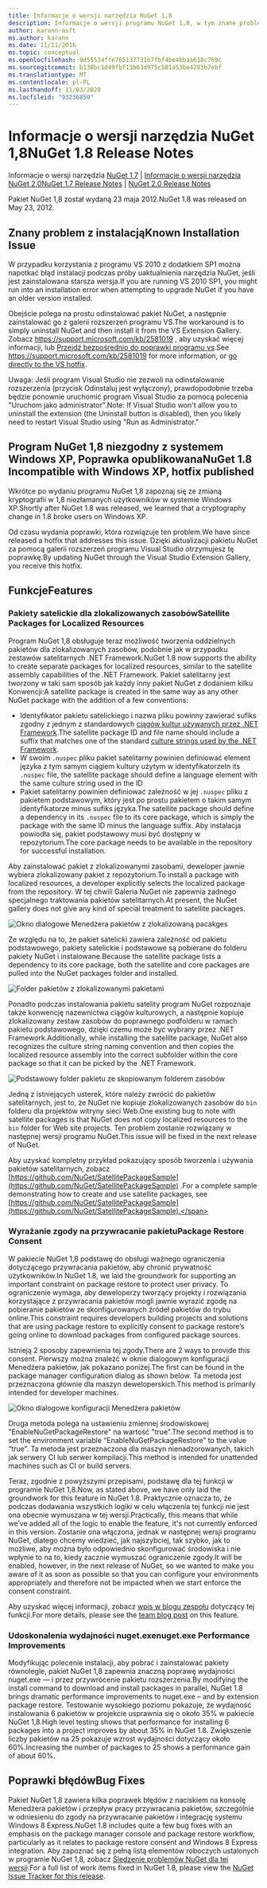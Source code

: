 ```yaml
---
title: Informacje o wersji narzędzia NuGet 1,8
description: Informacje o wersji programu NuGet 1,8, w tym znane problemy, poprawki błędów, dodane funkcje i DCR.
author: karann-msft
ms.author: karann
ms.date: 11/11/2016
ms.topic: conceptual
ms.openlocfilehash: 9d55534ffe765137731b7fbf4be4bbaa618c769c
ms.sourcegitcommit: b138bc1d49fbf13b63d975c581a53be4283b7ebf
ms.translationtype: MT
ms.contentlocale: pl-PL
ms.lasthandoff: 11/03/2020
ms.locfileid: "93236850"
---
```

# <a name="nuget-18-release-notes"></a><span data-ttu-id="13dc9-103">Informacje o wersji narzędzia NuGet 1,8</span><span class="sxs-lookup"><span data-stu-id="13dc9-103">NuGet 1.8 Release Notes</span></span>

<span data-ttu-id="13dc9-104">Informacje o wersji narzędzia [NuGet 1,7](../release-notes/nuget-1.7.md)  |  [Informacje o wersji narzędzia NuGet 2,0](../release-notes/nuget-2.0.md)</span><span class="sxs-lookup"><span data-stu-id="13dc9-104">[NuGet 1.7 Release Notes](../release-notes/nuget-1.7.md) | [NuGet 2.0 Release Notes](../release-notes/nuget-2.0.md)</span></span>

<span data-ttu-id="13dc9-105">Pakiet NuGet 1,8 został wydaną 23 maja 2012.</span><span class="sxs-lookup"><span data-stu-id="13dc9-105">NuGet 1.8 was released on May 23, 2012.</span></span>

## <a name="known-installation-issue"></a><span data-ttu-id="13dc9-106">Znany problem z instalacją</span><span class="sxs-lookup"><span data-stu-id="13dc9-106">Known Installation Issue</span></span>
<span data-ttu-id="13dc9-107">W przypadku korzystania z programu VS 2010 z dodatkiem SP1 można napotkać błąd instalacji podczas próby uaktualnienia narzędzia NuGet, jeśli jest zainstalowana starsza wersja.</span><span class="sxs-lookup"><span data-stu-id="13dc9-107">If you are running VS 2010 SP1, you might run into an installation error when attempting to upgrade NuGet if you have an older version installed.</span></span>

<span data-ttu-id="13dc9-108">Obejście polega na prostu odinstalować pakiet NuGet, a następnie zainstalować go z galerii rozszerzeń programu VS.</span><span class="sxs-lookup"><span data-stu-id="13dc9-108">The workaround is to simply uninstall NuGet and then install it from the VS Extension Gallery.</span></span>  <span data-ttu-id="13dc9-109">Zobacz <https://support.microsoft.com/kb/2581019> , aby uzyskać więcej informacji, lub [Przejdź bezpośrednio do poprawki programu vs](http://bit.ly/vsixcertfix).</span><span class="sxs-lookup"><span data-stu-id="13dc9-109">See <https://support.microsoft.com/kb/2581019> for more information, or [go directly to the VS hotfix](http://bit.ly/vsixcertfix).</span></span>

<span data-ttu-id="13dc9-110">Uwaga: Jeśli program Visual Studio nie zezwoli na odinstalowanie rozszerzenia (przycisk Odinstaluj jest wyłączony), prawdopodobnie trzeba będzie ponownie uruchomić program Visual Studio za pomocą polecenia "Uruchom jako administrator".</span><span class="sxs-lookup"><span data-stu-id="13dc9-110">Note: If Visual Studio won't allow you to uninstall the extension (the Uninstall button is disabled), then you likely need to restart Visual Studio using "Run as Administrator."</span></span>

## <a name="nuget-18-incompatible-with-windows-xp-hotfix-published"></a><span data-ttu-id="13dc9-111">Program NuGet 1,8 niezgodny z systemem Windows XP, Poprawka opublikowana</span><span class="sxs-lookup"><span data-stu-id="13dc9-111">NuGet 1.8 Incompatible with Windows XP, hotfix published</span></span>

<span data-ttu-id="13dc9-112">Wkrótce po wydaniu programu NuGet 1,8 zapoznaj się ze zmianą kryptografii w 1,8 niezłamanych użytkowników w systemie Windows XP.</span><span class="sxs-lookup"><span data-stu-id="13dc9-112">Shortly after NuGet 1.8 was released, we learned that a cryptography change in 1.8 broke users on Windows XP.</span></span>

<span data-ttu-id="13dc9-113">Od czasu wydania poprawki, która rozwiązuje ten problem.</span><span class="sxs-lookup"><span data-stu-id="13dc9-113">We have since released a hotfix that addresses this issue.</span></span>  <span data-ttu-id="13dc9-114">Dzięki aktualizacji pakietu NuGet za pomocą galerii rozszerzeń programu Visual Studio otrzymujesz tę poprawkę.</span><span class="sxs-lookup"><span data-stu-id="13dc9-114">By updating NuGet through the Visual Studio Extension Gallery, you receive this hotfix.</span></span>

## <a name="features"></a><span data-ttu-id="13dc9-115">Funkcje</span><span class="sxs-lookup"><span data-stu-id="13dc9-115">Features</span></span>

### <a name="satellite-packages-for-localized-resources"></a><span data-ttu-id="13dc9-116">Pakiety satelickie dla zlokalizowanych zasobów</span><span class="sxs-lookup"><span data-stu-id="13dc9-116">Satellite Packages for Localized Resources</span></span>
<span data-ttu-id="13dc9-117">Program NuGet 1,8 obsługuje teraz możliwość tworzenia oddzielnych pakietów dla zlokalizowanych zasobów, podobnie jak w przypadku zestawów satelitarnych .NET Framework.</span><span class="sxs-lookup"><span data-stu-id="13dc9-117">NuGet 1.8 now supports the ability to create separate packages for localized resources, similar to the satellite assembly capabilities of the .NET Framework.</span></span>  <span data-ttu-id="13dc9-118">Pakiet satelitarny jest tworzony w taki sam sposób jak każdy inny pakiet NuGet z dodaniem kilku Konwencji:</span><span class="sxs-lookup"><span data-stu-id="13dc9-118">A satellite package is created in the same way as any other NuGet package with the addition of a few conventions:</span></span>

* <span data-ttu-id="13dc9-119">Identyfikator pakietu satelickiego i nazwa pliku powinny zawierać sufiks zgodny z jednym z standardowych [ciągów kultur używanych przez .NET Framework](/openspecs/windows_protocols/ms-lcid/a9eac961-e77d-41a6-90a5-ce1a8b0cdb9c).</span><span class="sxs-lookup"><span data-stu-id="13dc9-119">The satellite package ID and file name should include a suffix that matches one of the standard [culture strings used by the .NET Framework](/openspecs/windows_protocols/ms-lcid/a9eac961-e77d-41a6-90a5-ce1a8b0cdb9c).</span></span>
* <span data-ttu-id="13dc9-120">W swoim `.nuspec` pliku pakiet satelitarny powinien definiować element języka z tym samym ciągiem kultury użytym w identyfikatorze</span><span class="sxs-lookup"><span data-stu-id="13dc9-120">In its `.nuspec` file, the satellite package should define a language element with the same culture string used in the ID</span></span>
* <span data-ttu-id="13dc9-121">Pakiet satelitarny powinien definiować zależność w jej `.nuspec` pliku z pakietem podstawowym, który jest po prostu pakietem o takim samym identyfikatorze minus sufiks języka.</span><span class="sxs-lookup"><span data-stu-id="13dc9-121">The satellite package should define a dependency in its `.nuspec` file to its core package, which is simply the package with the same ID minus the language suffix.</span></span>  <span data-ttu-id="13dc9-122">Aby instalacja powiodła się, pakiet podstawowy musi być dostępny w repozytorium.</span><span class="sxs-lookup"><span data-stu-id="13dc9-122">The core package needs to be available in the repository for successful installation.</span></span>

<span data-ttu-id="13dc9-123">Aby zainstalować pakiet z zlokalizowanymi zasobami, deweloper jawnie wybiera zlokalizowany pakiet z repozytorium.</span><span class="sxs-lookup"><span data-stu-id="13dc9-123">To install a package with localized resources, a developer explicitly selects the localized package from the repository.</span></span> <span data-ttu-id="13dc9-124">W tej chwili Galeria NuGet nie zapewnia żadnego specjalnego traktowania pakietów satelitarnych.</span><span class="sxs-lookup"><span data-stu-id="13dc9-124">At present, the NuGet gallery does not give any kind of special treatment to satellite packages.</span></span>

![Okno dialogowe Menedżera pakietów z zlokalizowaną pacakges](./media/dlg-w-loc-packs.png)

<span data-ttu-id="13dc9-126">Ze względu na to, że pakiet satelicki zawiera zależność od pakietu podstawowego, pakiety satelickie i podstawowe są pobierane do folderu pakiety NuGet i instalowane.</span><span class="sxs-lookup"><span data-stu-id="13dc9-126">Because the satellite package lists a dependency to its core package, both the satellite and core packages are pulled into the NuGet packages folder and installed.</span></span>

![Folder pakietów z zlokalizowanymi pakietami](./media/fldr-loc-packs.png)

<span data-ttu-id="13dc9-128">Ponadto podczas instalowania pakietu satelity program NuGet rozpoznaje także konwencję nazewnictwa ciągów kulturowych, a następnie kopiuje zlokalizowany zestaw zasobów do poprawnego podfolderu w ramach pakietu podstawowego, dzięki czemu może być wybrany przez .NET Framework.</span><span class="sxs-lookup"><span data-stu-id="13dc9-128">Additionally, while installing the satellite package, NuGet also recognizes the culture string naming convention and then copies the localized resource assembly into the correct subfolder within the core package so that it can be picked by the .NET Framework.</span></span>

![Podstawowy folder pakietu ze skopiowanym folderem zasobów](./media/fldr-copied-loc.png)

<span data-ttu-id="13dc9-130">Jedną z istniejących usterek, które należy zwrócić do pakietów satelitarnych, jest to, że NuGet nie kopiuje zlokalizowanych zasobów do `bin` folderu dla projektów witryny sieci Web.</span><span class="sxs-lookup"><span data-stu-id="13dc9-130">One existing bug to note with satellite packages is that NuGet does not copy localized resources to the `bin` folder for Web site projects.</span></span>  <span data-ttu-id="13dc9-131">Ten problem zostanie rozwiązany w następnej wersji programu NuGet.</span><span class="sxs-lookup"><span data-stu-id="13dc9-131">This issue will be fixed in the next release of NuGet.</span></span>

<span data-ttu-id="13dc9-132">Aby uzyskać kompletny przykład pokazujący sposób tworzenia i używania pakietów satelitarnych, zobacz [https://github.com/NuGet/SatellitePackageSample](https://github.com/NuGet/SatellitePackageSample) .</span><span class="sxs-lookup"><span data-stu-id="13dc9-132">For a complete sample demonstrating how to create and use satellite packages, see [https://github.com/NuGet/SatellitePackageSample](https://github.com/NuGet/SatellitePackageSample).</span></span>

### <a name="package-restore-consent"></a><span data-ttu-id="13dc9-133">Wyrażanie zgody na przywracanie pakietu</span><span class="sxs-lookup"><span data-stu-id="13dc9-133">Package Restore Consent</span></span>
<span data-ttu-id="13dc9-134">W pakiecie NuGet 1,8 podstawę do obsługi ważnego ograniczenia dotyczącego przywracania pakietów, aby chronić prywatność użytkowników.</span><span class="sxs-lookup"><span data-stu-id="13dc9-134">In NuGet 1.8, we laid the groundwork for supporting an important constraint on package restore to protect user privacy.</span></span> <span data-ttu-id="13dc9-135">To ograniczenie wymaga, aby deweloperzy tworzący projekty i rozwiązania korzystające z przywracania pakietów mogli jawnie wyrazić zgodę na pobieranie pakietów ze skonfigurowanych źródeł pakietów do trybu online.</span><span class="sxs-lookup"><span data-stu-id="13dc9-135">This constraint requires developers building projects and solutions that are using package restore to explicitly consent to package restore’s going online to download packages from configured package sources.</span></span>

<span data-ttu-id="13dc9-136">Istnieją 2 sposoby zapewnienia tej zgody.</span><span class="sxs-lookup"><span data-stu-id="13dc9-136">There are 2 ways to provide this consent.</span></span> <span data-ttu-id="13dc9-137">Pierwszy można znaleźć w oknie dialogowym konfiguracji Menedżera pakietów, jak pokazano poniżej.</span><span class="sxs-lookup"><span data-stu-id="13dc9-137">The first can be found in the package manager configuration dialog as shown below.</span></span>  <span data-ttu-id="13dc9-138">Ta metoda jest przeznaczona głównie dla maszyn deweloperskich.</span><span class="sxs-lookup"><span data-stu-id="13dc9-138">This method is primarily intended for developer machines.</span></span>

![Okno dialogowe konfiguracji Menedżera pakietów](./media/pr-consent-configdlg.png)

<span data-ttu-id="13dc9-140">Druga metoda polega na ustawieniu zmiennej środowiskowej "EnableNuGetPackageRestore" na wartość "true".</span><span class="sxs-lookup"><span data-stu-id="13dc9-140">The second method is to set the environment variable “EnableNuGetPackageRestore” to the value “true”.</span></span>  <span data-ttu-id="13dc9-141">Ta metoda jest przeznaczona dla maszyn nienadzorowanych, takich jak serwery CI lub serwer kompilacji.</span><span class="sxs-lookup"><span data-stu-id="13dc9-141">This method is intended for unattended machines such as CI or build servers.</span></span>

<span data-ttu-id="13dc9-142">Teraz, zgodnie z powyższymi przepisami, podstawę dla tej funkcji w programie NuGet 1,8.</span><span class="sxs-lookup"><span data-stu-id="13dc9-142">Now, as stated above, we have only laid the groundwork for this feature in NuGet 1.8.</span></span>  <span data-ttu-id="13dc9-143">Praktycznie oznacza to, że podczas dodawania wszystkich logiki w celu włączenia tej funkcji nie jest ona obecnie wymuszana w tej wersji.</span><span class="sxs-lookup"><span data-stu-id="13dc9-143">Practically, this means that while we’ve added all of the logic to enable the feature, it's not currently enforced in this version.</span></span> <span data-ttu-id="13dc9-144">Zostanie ona włączona, jednak w następnej wersji programu NuGet, dlatego chcemy wiedzieć, jak najszybciej, tak szybko, jak to możliwe, aby można było odpowiednio skonfigurować środowiska i nie wpłynie to na to, kiedy zacznie wymuszać ograniczenie zgody.</span><span class="sxs-lookup"><span data-stu-id="13dc9-144">It will be enabled, however, in the next release of NuGet, so we wanted to make you aware of it as soon as possible so that you can configure your environments appropriately and therefore not be impacted when we start enforce the consent constraint.</span></span>

<span data-ttu-id="13dc9-145">Aby uzyskać więcej informacji, zobacz [wpis w blogu zespołu](http://blog.nuget.org/20120518/package-restore-and-consent.html) dotyczący tej funkcji.</span><span class="sxs-lookup"><span data-stu-id="13dc9-145">For more details, please see the [team blog post](http://blog.nuget.org/20120518/package-restore-and-consent.html) on this feature.</span></span>

### <a name="nugetexe-performance-improvements"></a><span data-ttu-id="13dc9-146">Udoskonalenia wydajności nuget.exe</span><span class="sxs-lookup"><span data-stu-id="13dc9-146">nuget.exe Performance Improvements</span></span>
<span data-ttu-id="13dc9-147">Modyfikując polecenie instalacji, aby pobrać i zainstalować pakiety równolegle, pakiet NuGet 1,8 zapewnia znaczną poprawę wydajności nuget.exe — i przez przywrócenie pakietu rozszerzenia.</span><span class="sxs-lookup"><span data-stu-id="13dc9-147">By modifying the install command to download and install packages in parallel, NuGet 1.8 brings dramatic performance improvements to nuget.exe – and by extension package restore.</span></span>  <span data-ttu-id="13dc9-148">Testowanie wysokiego poziomu pokazuje, że wydajność instalowania 6 pakietów w projekcie usprawnia się o około 35% w pakiecie NuGet 1,8.</span><span class="sxs-lookup"><span data-stu-id="13dc9-148">High level testing shows that performance for installing 6 packages into a project improves by about 35% in NuGet 1.8.</span></span>  <span data-ttu-id="13dc9-149">Zwiększenie liczby pakietów na 25 pokazuje wzrost wydajności dotyczący około 60%.</span><span class="sxs-lookup"><span data-stu-id="13dc9-149">Increasing the number of packages to 25 shows a performance gain of about 60%.</span></span>

## <a name="bug-fixes"></a><span data-ttu-id="13dc9-150">Poprawki błędów</span><span class="sxs-lookup"><span data-stu-id="13dc9-150">Bug Fixes</span></span>
<span data-ttu-id="13dc9-151">Pakiet NuGet 1,8 zawiera kilka poprawek błędów z naciskiem na konsolę Menedżera pakietów i przepływ pracy przywracania pakietów, szczególnie w odniesieniu do zgody na przywracanie pakietów i integrację systemu Windows 8 Express.</span><span class="sxs-lookup"><span data-stu-id="13dc9-151">NuGet 1.8 includes quite a few bug fixes with an emphasis on the package manager console and package restore workflow, particularly as it relates to package restore consent and Windows 8 Express integration.</span></span>
<span data-ttu-id="13dc9-152">Aby zapoznać się z pełną listą elementów roboczych ustalonych w programie NuGet 1,8, zobacz [Śledzenie problemów NuGet dla tej wersji](http://nuget.codeplex.com/workitem/list/advanced?keyword=&status=Closed&type=All&priority=All&release=NuGet%201.8&assignedTo=All&component=All&sortField=Votes&sortDirection=Descending&page=0).</span><span class="sxs-lookup"><span data-stu-id="13dc9-152">For a full list of work items fixed in NuGet 1.8, please view the [NuGet Issue Tracker for this release](http://nuget.codeplex.com/workitem/list/advanced?keyword=&status=Closed&type=All&priority=All&release=NuGet%201.8&assignedTo=All&component=All&sortField=Votes&sortDirection=Descending&page=0).</span></span>